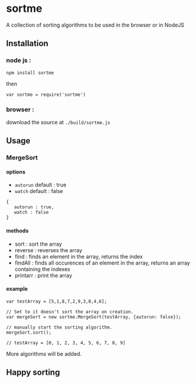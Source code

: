 # sortme 
A collection of sorting algorithms to be used in the browser or in NodeJS

## Installation

### node js :
`npm install sortme` 

then 

`var sortme = require('sortme')`

### browser :

download the source at `./build/sortme.js`

## Usage

### MergeSort

#### options

 - `autorun`    default : true
 - `watch`      default : false

 ```
{
    autorun : true,
    watch : false
}
 ```

#### methods

 - sort : sort the array
 - reverse : reverses the array
 - find : finds an element in the array, returns the index
 - findAll : finds all occurences of an element in the array, returns an array containing the indexes
 - printarr : print the array


#### example

```
var testArray = [5,1,8,7,2,9,3,0,4,6];

// Set to it doesn't sort the array on creation.
var mergeSort = new sortme.MergeSort(testArray, {autorun: false});

// manually start the sorting algorithm.
mergeSort.sort();

// testArray = [0, 1, 2, 3, 4, 5, 6, 7, 8, 9]
```


More algorithms will be added.

## Happy sorting